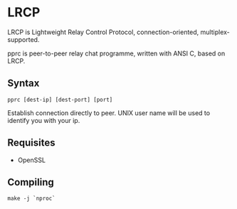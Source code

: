 # LRCP

LRCP is Lightweight Relay Control Protocol,
connection-oriented, multiplex-supported.

pprc is peer-to-peer relay chat programme,
written with ANSI C, based on LRCP.

## Syntax

```
pprc [dest-ip] [dest-port] [port]
```

Establish connection directly to peer.
UNIX user name will be used to identify you with your ip.

## Requisites

- OpenSSL

## Compiling

```
make -j `nproc`
```
